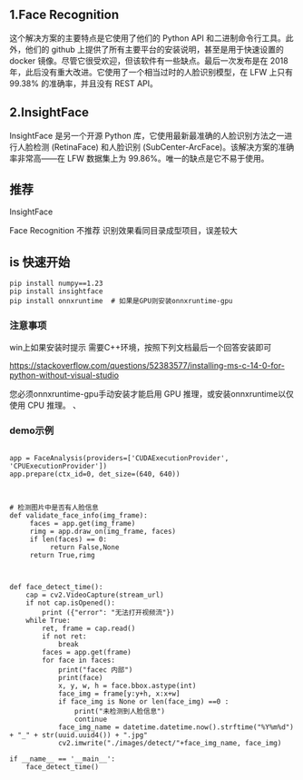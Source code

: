 
## 1.Face Recognition
这个解决方案的主要特点是它使用了他们的 Python API 和二进制命令行工具。此外，他们的 github 上提供了所有主要平台的安装说明，甚至是用于快速设置的 docker 镜像。尽管它很受欢迎，但该软件有一些缺点。最后一次发布是在 2018 年，此后没有重大改进。它使用了一个相当过时的人脸识别模型，在 LFW 上只有 99.38% 的准确率，并且没有 REST API。
## 2.InsightFace
InsightFace 是另一个开源 Python 库，它使用最新最准确的人脸识别方法之一进行人脸检测 (RetinaFace) 和人脸识别 (SubCenter-ArcFace)。该解决方案的准确率非常高——在 LFW 数据集上为 99.86%。唯一的缺点是它不易于使用。


## 推荐 
InsightFace 

Face Recognition 不推荐 识别效果看同目录成型项目，误差较大

##  is 快速开始


```
pip install numpy==1.23
pip install insightface
pip install onnxruntime  # 如果是GPU则安装onnxruntime-gpu

```

### 注意事项
win上如果安装时提示 需要C++环境，按照下列文档最后一个回答安装即可

https://stackoverflow.com/questions/52383577/installing-ms-c-14-0-for-python-without-visual-studio

您必须onnxruntime-gpu手动安装才能启用 GPU 推理，或安装onnxruntime以仅使用 CPU 推理。
、

### demo示例

```

app = FaceAnalysis(providers=['CUDAExecutionProvider', 'CPUExecutionProvider'])
app.prepare(ctx_id=0, det_size=(640, 640))



# 检测图片中是否有人脸信息
def validate_face_info(img_frame):
     faces = app.get(img_frame)
     rimg = app.draw_on(img_frame, faces)
     if len(faces) == 0:
          return False,None
     return True,rimg
     


def face_detect_time():
    cap = cv2.VideoCapture(stream_url)
    if not cap.isOpened():
        print ({"error": "无法打开视频流"})
    while True:
        ret, frame = cap.read()
        if not ret:
            break
        faces = app.get(frame)
        for face in faces:
            print("facec 内部")
            print(face)
            x, y, w, h = face.bbox.astype(int)
            face_img = frame[y:y+h, x:x+w]
            if face_img is None or len(face_img) ==0 :
                print("未检测到人脸信息")
                continue
            face_img_name = datetime.datetime.now().strftime("%Y%m%d") + "_" + str(uuid.uuid4()) + ".jpg"
            cv2.imwrite("./images/detect/"+face_img_name, face_img)

if __name__ == '__main__':
	face_detect_time()
```